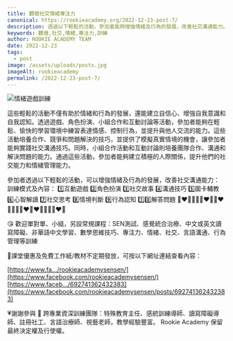```yaml
---
title: 觀塘社交情緒專注力
canonical: https://rookieacademy.org/2022-12-23-post-7/
description: 透過以下輕鬆的活動，參加者能夠增強情緒及行為的發展，改善社交溝通能力。包括遊戲、角色扮演、小組合作和互動討論等活動，提供了輕鬆、愉快的學習環境，讓參加者在與他人互動中練習表達情感、控制行為，並提升與他人交流的能力。遊戲中培養合作、競爭和問題解決的技巧，角色扮演活動模擬真實情境，實踐社交溝通技巧，而小組合作活動和互動討論則培養團隊合作、溝通和解決問題的能力。這些活動不僅促進情緒和行為的發展，也建立自信心、增強自我意識和自我認知。
keywords: 觀塘,社交,情緒,專注力,訓練
author: ROOKIE ACADEMY TEAM
date: 2022-12-23
tags:
  - post
image: /assets/uploads/postx.jpg
imageAlt: rookieacademy
permalink: /2022-12-23-post-7/
---
```

![情緒遊戲訓練](/assets/uploads/posts.jpg)

這些輕鬆的活動不僅有助於情緒和行為的發展，還能建立自信心、增強自我意識和自我認知。透過遊戲、角色扮演、小組合作和互動討論等活動，參加者能夠在輕鬆、愉快的學習環境中練習表達情感、控制行為，並提升與他人交流的能力。這些活動培養合作、競爭和問題解決的技巧，並提供了模擬真實情境的機會，讓參加者能夠實踐社交溝通技巧。同時，小組合作活動和互動討論則培養團隊合作、溝通和解決問題的能力。通過這些活動，參加者能夠建立積極的人際關係，提升他們的社交能力和情緒管理能力。

參加者透過以下輕鬆的活動，可以增強情緒及行為的發展，改善社交溝通能力：
訓練模式及內容：
1️⃣互動遊戲
2️⃣角色扮演
3️⃣社交故事
4️⃣溝通技巧
5️⃣圖卡輔教
6️⃣心智解讀
7️⃣社交思考
8️⃣情境判斷
9️⃣行為認知 
1️⃣0️⃣解答問題
🧡❤💛💚💚💛❤🧡🧡❤💛💚💚💛❤🧡❤💛💚💚💛❤🧡

😘 歡迎單對單、小組，另設常規課程：SEN測試、感覺統合治療、中文或英文讀寫障礙、非華語中文學習、數學思維技巧、專注力、情緒、社交、言語溝通、行為管理等訓練

🥰課堂優惠及免費工作紙/教材不定期發放，可按以下網址連結查看內容：

[https://www.fa.../rookieacademysensen/](https://www.facebook.com/rookieacademysensen/)
[https://www.faceb.../692741362432383](https://www.facebook.com/rookieacademysensen/posts/692741362432383)

💗謝謝參與 
📝 跨專業資深訓練團隊：特殊教育主任、感統訓練導師、讀寫障礙導師、註冊社工、言語治療師、視藝老師，教學經驗豐富。
Rookie Academy 保留最終決定權及行使權。
